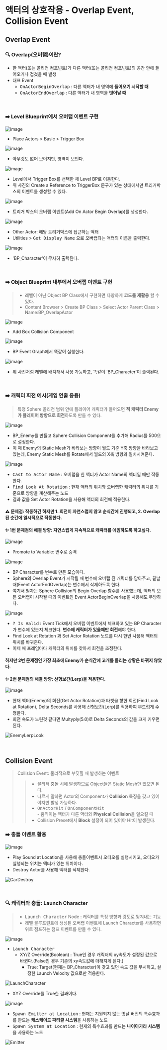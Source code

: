 # 액터의 상호작용 - Overlap Event, Collision Event
## Overlap Event
### 🔍 Overlap(오버랩)이란?
- 한 액터(또는 콜리전 컴포넌트)가 다른 액터(또는 콜리전 컴포넌트)의 공간 안에 들어오거나 겹쳤을 때 발생
- 대표 Event
  - <tt>OnActorBeginOverlap</tt> : 다른 액터가 내 영역에 **들어오기 시작할 때**
  - <tt>OnActorEndOverlap</tt> : 다른 액터가 내 영역을 **벗어날 때**

<br/>

### ➡️ Level Blueprint에서 오버랩 이벤트 구현
![image](https://github.com/user-attachments/assets/aa85ea6f-09dc-4f23-adb6-c197348015e2)
- Place Actors > Basic > Trigger Box

![image](https://github.com/user-attachments/assets/6ebcc2ba-4da3-4264-b7dc-807c7433ffa4)
- 아무것도 없어 보이지만, 영역이 보인다.

![image](https://github.com/user-attachments/assets/fa7da886-9d90-44bd-8904-d0811eebeeda)
- Level에서 Trigger Box를 선택한 채 Level BP로 이동한다.
- 위 사진의 Create a Reference to TriggerBox 문구가 있는 상태에서만 트리거박스의 이벤트를 생성할 수 있다.

![image](https://github.com/user-attachments/assets/03c48b6c-ebb2-470b-96c8-5a211f64d74f)
- 트리거 박스의 오버랩 이벤트(Add On Actor Begin Overlap)를 생성한다.

![image](https://github.com/user-attachments/assets/724d2a95-3b3a-4a18-ad50-d8bc32a32290)
- Other Actor: 해당 트리거박스에 접근하는 액터
- Utilities > <tt>Get Display Name</tt> 으로 오버랩되는 액터의 이름을 출력한다.

![image](https://github.com/user-attachments/assets/32db5667-7274-4763-9729-70b622631876)
- 'BP_Character'이 무사히 출력된다.

<br/>

### ➡️ Object Blueprint 내부에서 오버랩 이벤트 구현
> - 레벨이 아닌 Object BP Class에서 구현하면 다양하게 **코드를 재활용** 할 수 있다.   
> - Content Browser > Create BP Class > Select Actor Parent Class > Name:BP_OverlapActor

![image](https://github.com/user-attachments/assets/db461c23-cd95-4a11-a3bc-2079d027203d)
- Add Box Collision Component

![image](https://github.com/user-attachments/assets/bbeba41a-5437-441d-bee1-2df515efc30f)
- BP Event Graph에서 똑같이 실행한다.

![image](https://github.com/user-attachments/assets/f6bcf40b-3abc-41bd-b8f1-05a467b33f55)
- 위 사진처럼 레벨에 배치해서 사용 가능하고, 똑같이 'BP_Character'이 출력된다.

<br/>

### ➡️ 캐릭터 회전 예시(게임 연출 응용)
> 특정 Sphere 콜리전 범위 안에 플레이어 캐릭터가 들어오면 **적 캐릭터 Enemy가 플레이어 방향으로 회전**하도록 만들 수 있다.

![image](https://github.com/user-attachments/assets/7975e97c-82ac-4eac-8154-17f1ab515bf5)
- BP_Enemy를 만들고 Sphere Collision Component를 추가해 Radius를 500으로 설정한다.
- 이 때 Enemy의 Static Mesh가 바라보는 방향이 월드 기준 Y축 방향을 바라보고 있는데, Enemy Static Mesh를 Rotate해서 월드의 X축 방향과 일치시켜준다.

![image](https://github.com/user-attachments/assets/ed8b1086-3f11-4873-9d18-0694c19a9acd)
- <tt>Cast to Actor Name</tt> : 오버랩을 한 액터가 Actor Name의 액터일 때만 작동한다.
- <tt>Find Look At Rotation</tt> : 현재 액터의 위치와 오버랩한 캐릭터의 위치를 기준으로 방향을 계산해주는 노드
- 결과 값을 Set Actor Rotation을 사용해 액터의 회전에 적용한다.

#### ⚠️ 문제점: 작동하긴 하지만 1. 회전이 자연스럽지 않고 순식간에 진행되고, 2. Overlap된 순간에 일시적으로 작동한다.

#### ✨ 1번 문제점의 해결 방향: 자연스럽게 지속적으로 캐릭터를 에임하도록 하고싶다.
![image](https://github.com/user-attachments/assets/18836252-4ba5-4fa0-bf8b-3728e1baaf75)
- Promote to Variable: 변수로 승격

![image](https://github.com/user-attachments/assets/75434340-4d29-4675-bed8-a5d6201f9050)
- BP Character를 변수로 만든 모습이다.
- Sphere의 Overlap Event가 시작될 때 변수에 오버랩 된 캐릭터를 담아주고, 끝날때(Event ActorEndOverlap)는 변수에서 삭제하도록 한다.
- 여기서 필자는 Sphere Collision의 Begin Overlap 함수를 사용했는데, 액터의 모든 오버랩이 시작될 때의 이벤트인 Event ActorBeginOverlap을 사용해도 무방하다.

![image](https://github.com/user-attachments/assets/71075780-6897-4159-9663-9359154844da)
- <tt>? Is Valid</tt> : Event Tick에서 오버랩 이벤트에서 체크하고 있는 BP Character가 변수에 있는지 체크한다. **변수에 캐릭터가 있을때만 회전**해야 한다.
- Find Look at Rotation 과 Set Actor Rotation 노드를 다시 한번 사용해 액터의 위치를 바꿔준다.
- 이제 매 프레임마다 캐릭터의 위치를 찾아서 회전을 조정한다.

#### 하지만 2번 문제점인 가장 최초에 Enemy가 순식간에 고개를 돌리는 상황은 바뀌지 않았다.

#### ✨ 2번 문제점의 해결 방향: 선형보간(Lerp)을 적용한다.
![image](https://github.com/user-attachments/assets/d6312cc1-0aff-44fe-9a85-95dcfb395296)
- 현재 액터(Enemy)의 회전(Get Actor Rotation)과 타겟을 향한 회전(Find Look at Rotation), Delta Seconds를 사용해 선형보간(Lerp)를 적용하여 부드럽게 수정한다.
- 회전 속도가 느린것 같다면 Multyply(5.0)로 Delta Seconds의 값을 크게 키우면 된다.

![EnemyLerpLook](https://github.com/user-attachments/assets/21d08df3-9196-4794-8861-b4da678e06a0)

<br/>

## Collision Event
> Collision Event: 물리적으로 부딪힐 때 발생하는 이벤트
  >> - 물리적 충돌 시에 발생하므로 Object들은 Static Mesh만 있으면 된다.
  >> - 다르게 말하면 Actor의 Component가 **Collision** 특징을 갖고 있어야지만 발생 가능하다.
  >> - <tt>OnActorHit</tt> / <tt>OnComponentHit</tt>   
      - 움직이는 액터가 다른 액터와 **Physical Collision**을 일으킬 때
  >> - Collision Preset에서 **Block** 설정이 되어 있어야 Hit이 발생한다.

### ➡️ 충돌 이벤트 활용
![image](https://github.com/user-attachments/assets/d8112e35-99b4-41c9-bf5d-5dfb7e0bfc05)
- Play Sound at Location을 사용해 충돌이벤트시 오디오를 실행시키고, 오디오가 실행되는 위치는 액터가 있는 위치이다.
- Destroy Actor를 사용해 액터를 삭제한다.

![CarDestroy](https://github.com/user-attachments/assets/bd079f63-3142-4f66-a244-7e8776746b29)

<br/>

### 🔍 캐릭터와 충돌: Launch Character
> - <tt>Launch Character</tt> Node : 캐릭터를 특정 방향과 강도로 튕겨내는 기능   
> - 레벨 블루프린트에 생성된 오버랩 이벤트에 Launch Character를 사용하면 위로 점프하는 점프 이벤트를 만들 수 있다.   

![image](https://github.com/user-attachments/assets/d6e48e21-15d9-4aea-9f01-428d7997dd24)
- <tt>Launch Character</tt>
  - XY/Z Override(Boolean) : True인 경우 캐릭터의 xy속도가 설정된 값으로 바뀐다.(False인 경우 기존의 xy속도값에 더해지게 된다.)
    - True: Target(현재는 BP_Character)이 갖고 있던 속도 값을 무시하고, 설정한 Launch Velocity 값으로만 적용한다.

![LaunchCharacter](https://github.com/user-attachments/assets/ff57732b-69b7-45bf-98cb-4c080884beab)
- XYZ Override를 True한 결과이다.

![image](https://github.com/user-attachments/assets/d43af7ae-1c64-4213-86e0-e5112abde4f0)
- <tt>Spawn Emitter at Location</tt> : 현재는 지원되지 않는 옛날 버전의 특수효과를 만드는 **케스케이드 파티클 시스템**을 사용하는 노드
- <tt>Spawn System at Location</tt> : 현재의 특수효과를 만드는 **나이아가라 시스템**을 사용하는 노드

![Emitter](https://github.com/user-attachments/assets/195983ff-625e-44ba-bb1c-260fe2567f71)

<br/>

